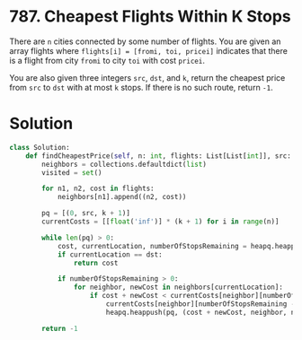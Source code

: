 # 787. Cheapest Flights Within K Stops

There are `n` cities connected by some number of flights. You are given an array flights where `flights[i] = [fromi, toi, pricei]` indicates that there is a flight from city `fromi` to city `toi` with cost `pricei`.

You are also given three integers `src`, `dst`, and `k`, return the cheapest price from `src` to `dst` with at most `k` stops. If there is no such route, return `-1`.

# Solution

```python
class Solution:
    def findCheapestPrice(self, n: int, flights: List[List[int]], src: int, dst: int, k: int) -> int:
        neighbors = collections.defaultdict(list)
        visited = set()

        for n1, n2, cost in flights:
            neighbors[n1].append((n2, cost))

        pq = [(0, src, k + 1)]
        currentCosts = [[float('inf')] * (k + 1) for i in range(n)]

        while len(pq) > 0:
            cost, currentLocation, numberOfStopsRemaining = heapq.heappop(pq)
            if currentLocation == dst:
                return cost

            if numberOfStopsRemaining > 0:
                for neighbor, newCost in neighbors[currentLocation]:
                    if cost + newCost < currentCosts[neighbor][numberOfStopsRemaining - 1]:
                        currentCosts[neighbor][numberOfStopsRemaining - 1] = cost + newCost
                        heapq.heappush(pq, (cost + newCost, neighbor, numberOfStopsRemaining - 1))

        return -1
```
